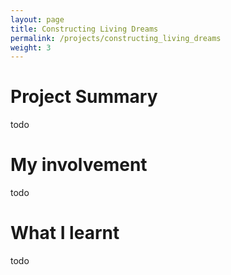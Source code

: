 ```yaml
---
layout: page
title: Constructing Living Dreams
permalink: /projects/constructing_living_dreams
weight: 3
---
```


# Project Summary
todo

# My involvement
todo

# What I learnt
todo

